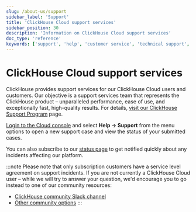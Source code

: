 ```yaml
---
slug: /about-us/support
sidebar_label: 'Support'
title: 'ClickHouse Cloud support services'
sidebar_position: 30
description: 'Information on ClickHouse Cloud support services'
doc_type: 'reference'
keywords: ['support', 'help', 'customer service', 'technical support', 'service level agreement']
---
```


# ClickHouse Cloud support services

ClickHouse provides support services for our ClickHouse Cloud users and customers. Our objective is a support services team that represents the ClickHouse product – unparalleled performance, ease of use, and exceptionally fast, high-quality results. For details, [visit our ClickHouse Support Program](https://clickhouse.com/support/program/) page.

[Login to the Cloud console](https://console.clickhouse.cloud/support) and select **Help -> Support** from the menu options to open a new support case and view the status of your submitted cases. 

You can also subscribe to our [status page](https://status.clickhouse.com) to get notified quickly about any incidents affecting our platform.

:::note
Please note that only subscription customers have a service level agreement on support incidents. If you are not currently a ClickHouse Cloud user – while we will try to answer your question, we'd encourage you to go instead to one of our community resources:

- [ClickHouse community Slack channel](https://clickhouse.com/slack)
- [Other community options](https://github.com/ClickHouse/ClickHouse/blob/master/README.md#useful-links)
:::
